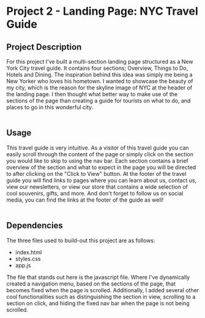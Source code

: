 # Project 2 - Landing Page: NYC Travel Guide
## **Project Description**  
For this project I've built a multi-section landing page structured as a New York City travel guide. It contains four sections; Overview, Things to Do, Hotels and Dining. The inspiration behind this idea was simply me being a New Yorker who loves his hometown. I wanted to showcase the beauty of my city, which is the reason for the skyline image of NYC at the header of the landing page. I then thought what better way to make use of the sections of the page than creating a guide for tourists on what to do, and places to go in this wonderful city.
<br/><br/>
## **Usage**  
This travel guide is very intuitive. As a visitor of this travel guide you can easily scroll through the content of the page or simply click on the section you would like to skip to using the nav bar. Each section contains a brief overview of the section and what to expect in the page you will be directed to after clicking on the "Click to View" button. At the footer of the travel guide you will find links to pages where you can learn about us, contact us, view our newsletters, or view our store that contains a wide selection of cool souvenirs, gifts, and more. And don't forget to follow us on social media, you can find the links at the footer of the guide as well!
<br/><br/>
## **Dependencies**  
The three files used to build-out this project are as follows:

- index.html
- styles.css
- app.js

The file that stands out here is the javascript file. Where I've dynamically created a navigation menu, based on the sections of the page, that becomes fixed when the page is scrolled. Additionally, I added several other cool functionalities such as distinguishing the section in view, scrolling to a section on click, and hiding the fixed nav bar when the page is not being scrolled. 